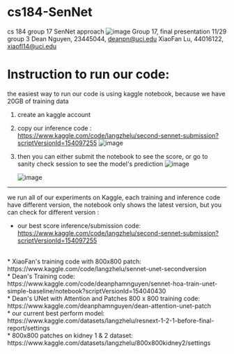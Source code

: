 # cs184-SenNet
cs 184 group 17 SenNet approach
![image](https://github.com/lucasXiaofan/cs184-SenNet/assets/91307310/6dff850e-85a9-44cc-8b36-2032a2ee4e08)
Group 17, final presentation 11/29 group 3
Dean Nguyen, 23445044, deanpn@uci.edu
XiaoFan Lu, 44016122, xiaofl14@uci.edu 


# Instruction to run our code: 
the easiest way to run our code is using kaggle notebook, because we have 20GB of training data
1. create an kaggle account
2. copy our inference code : https://www.kaggle.com/code/langzhelu/second-sennet-submission?scriptVersionId=154097255
   ![image](https://github.com/lucasXiaofan/cs184-SenNet/assets/91307310/9a712180-59fe-45c2-9c96-7f11f21f64e3)

4. then you can either submit the notebook to see the score, or go to sanity check session to see the model's prediction
   ![image](https://github.com/lucasXiaofan/cs184-SenNet/assets/91307310/a23eeb67-d1b2-4859-8784-a3d405a87c4d)

   ![image](https://github.com/lucasXiaofan/cs184-SenNet/assets/91307310/2878d348-f9aa-4489-beb7-0220607e9574)
 
---
we run all of our experiments on Kaggle, each training and inference code have different version, the notebook only shows the latest version, but you can check for different version : 

* our best score inference/submission code: 
https://www.kaggle.com/code/langzhelu/second-sennet-submission?scriptVersionId=154097255
</br>
* XiaoFan's training code with 800x800 patch:
https://www.kaggle.com/code/langzhelu/sennet-unet-secondversion
</br>
* Dean's Training code: 
https://www.kaggle.com/code/deanphamnguyen/sennet-hoa-train-unet-simple-baseline/notebook?scriptVersionId=154040430
</br>
* Dean's UNet with Attention and Patches 800 x 800 training code:
https://www.kaggle.com/deanphamnguyen/dean-attention-unet-patch
</br>
* our current best perform model:
https://www.kaggle.com/datasets/langzhelu/resnext-1-2-1-before-final-report/settings
</br>
* 800x800 patches on kidney 1 & 2 dataset: 
https://www.kaggle.com/datasets/langzhelu/800x800kidney2/settings


